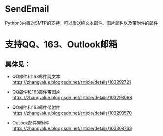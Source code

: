 # SendEmail
Python3内置对SMTP的支持，可以发送纯文本邮件、图片邮件以及带附件的邮件
# 支持QQ、163、Outlook邮箱

## 具体见：
- QQ邮件和163邮件纯文本 https://zhangvalue.blog.csdn.net/article/details/103292721
- QQ邮件和163邮件带图片 https://zhangvalue.blog.csdn.net/article/details/103293068
- QQ邮件和163邮件带附件 https://zhangvalue.blog.csdn.net/article/details/103293570

- Outlook邮件带附件 https://zhangvalue.blog.csdn.net/article/details/103308763


